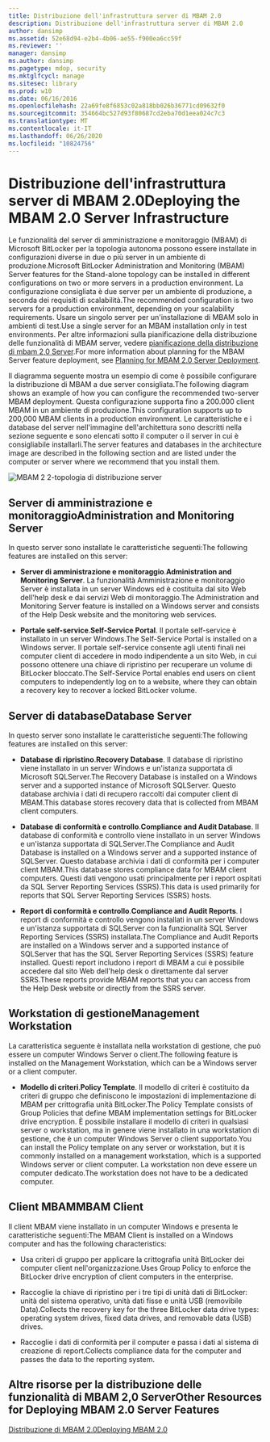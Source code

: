 ```yaml
---
title: Distribuzione dell'infrastruttura server di MBAM 2.0
description: Distribuzione dell'infrastruttura server di MBAM 2.0
author: dansimp
ms.assetid: 52e68d94-e2b4-4b06-ae55-f900ea6cc59f
ms.reviewer: ''
manager: dansimp
ms.author: dansimp
ms.pagetype: mdop, security
ms.mktglfcycl: manage
ms.sitesec: library
ms.prod: w10
ms.date: 06/16/2016
ms.openlocfilehash: 22a69fe8f6853c02a818bb026b36771cd09632f0
ms.sourcegitcommit: 354664bc527d93f80687cd2eba70d1eea024c7c3
ms.translationtype: MT
ms.contentlocale: it-IT
ms.lasthandoff: 06/26/2020
ms.locfileid: "10824756"
---
```

# <span data-ttu-id="929a1-103">Distribuzione dell'infrastruttura server di MBAM 2.0</span><span class="sxs-lookup"><span data-stu-id="929a1-103">Deploying the MBAM 2.0 Server Infrastructure</span></span>


<span data-ttu-id="929a1-104">Le funzionalità del server di amministrazione e monitoraggio (MBAM) di Microsoft BitLocker per la topologia autonoma possono essere installate in configurazioni diverse in due o più server in un ambiente di produzione.</span><span class="sxs-lookup"><span data-stu-id="929a1-104">Microsoft BitLocker Administration and Monitoring (MBAM) Server features for the Stand-alone topology can be installed in different configurations on two or more servers in a production environment.</span></span> <span data-ttu-id="929a1-105">La configurazione consigliata è due server per un ambiente di produzione, a seconda dei requisiti di scalabilità.</span><span class="sxs-lookup"><span data-stu-id="929a1-105">The recommended configuration is two servers for a production environment, depending on your scalability requirements.</span></span> <span data-ttu-id="929a1-106">Usare un singolo server per un'installazione di MBAM solo in ambienti di test.</span><span class="sxs-lookup"><span data-stu-id="929a1-106">Use a single server for an MBAM installation only in test environments.</span></span> <span data-ttu-id="929a1-107">Per altre informazioni sulla pianificazione della distribuzione delle funzionalità di MBAM server, vedere [pianificazione della distribuzione di mbam 2,0 Server](planning-for-mbam-20-server-deployment-mbam-2.md).</span><span class="sxs-lookup"><span data-stu-id="929a1-107">For more information about planning for the MBAM Server feature deployment, see [Planning for MBAM 2.0 Server Deployment](planning-for-mbam-20-server-deployment-mbam-2.md).</span></span>

<span data-ttu-id="929a1-108">Il diagramma seguente mostra un esempio di come è possibile configurare la distribuzione di MBAM a due server consigliata.</span><span class="sxs-lookup"><span data-stu-id="929a1-108">The following diagram shows an example of how you can configure the recommended two-server MBAM deployment.</span></span> <span data-ttu-id="929a1-109">Questa configurazione supporta fino a 200.000 client MBAM in un ambiente di produzione.</span><span class="sxs-lookup"><span data-stu-id="929a1-109">This configuration supports up to 200,000 MBAM clients in a production environment.</span></span> <span data-ttu-id="929a1-110">Le caratteristiche e i database del server nell'immagine dell'architettura sono descritti nella sezione seguente e sono elencati sotto il computer o il server in cui è consigliabile installarli.</span><span class="sxs-lookup"><span data-stu-id="929a1-110">The server features and databases in the architecture image are described in the following section and are listed under the computer or server where we recommend that you install them.</span></span>

![MBAM 2 2-topologia di distribuzione server](images/mbam2-3-servers.gif)

## <span data-ttu-id="929a1-112">Server di amministrazione e monitoraggio</span><span class="sxs-lookup"><span data-stu-id="929a1-112">Administration and Monitoring Server</span></span>


<span data-ttu-id="929a1-113">In questo server sono installate le caratteristiche seguenti:</span><span class="sxs-lookup"><span data-stu-id="929a1-113">The following features are installed on this server:</span></span>

-   <span data-ttu-id="929a1-114">**Server di amministrazione e monitoraggio**.</span><span class="sxs-lookup"><span data-stu-id="929a1-114">**Administration and Monitoring Server**.</span></span> <span data-ttu-id="929a1-115">La funzionalità Amministrazione e monitoraggio Server è installata in un server Windows ed è costituita dal sito Web dell'help desk e dai servizi Web di monitoraggio.</span><span class="sxs-lookup"><span data-stu-id="929a1-115">The Administration and Monitoring Server feature is installed on a Windows server and consists of the Help Desk website and the monitoring web services.</span></span>

-   <span data-ttu-id="929a1-116">**Portale self-service**.</span><span class="sxs-lookup"><span data-stu-id="929a1-116">**Self-Service Portal**.</span></span> <span data-ttu-id="929a1-117">Il portale self-service è installato in un server Windows.</span><span class="sxs-lookup"><span data-stu-id="929a1-117">The Self-Service Portal is installed on a Windows server.</span></span> <span data-ttu-id="929a1-118">Il portale self-service consente agli utenti finali nei computer client di accedere in modo indipendente a un sito Web, in cui possono ottenere una chiave di ripristino per recuperare un volume di BitLocker bloccato.</span><span class="sxs-lookup"><span data-stu-id="929a1-118">The Self-Service Portal enables end users on client computers to independently log on to a website, where they can obtain a recovery key to recover a locked BitLocker volume.</span></span>

## <span data-ttu-id="929a1-119">Server di database</span><span class="sxs-lookup"><span data-stu-id="929a1-119">Database Server</span></span>


<span data-ttu-id="929a1-120">In questo server sono installate le caratteristiche seguenti:</span><span class="sxs-lookup"><span data-stu-id="929a1-120">The following features are installed on this server:</span></span>

-   <span data-ttu-id="929a1-121">**Database di ripristino**.</span><span class="sxs-lookup"><span data-stu-id="929a1-121">**Recovery Database**.</span></span> <span data-ttu-id="929a1-122">Il database di ripristino viene installato in un server Windows e un'istanza supportata di Microsoft SQLServer.</span><span class="sxs-lookup"><span data-stu-id="929a1-122">The Recovery Database is installed on a Windows server and a supported instance of Microsoft SQLServer.</span></span> <span data-ttu-id="929a1-123">Questo database archivia i dati di recupero raccolti dai computer client di MBAM.</span><span class="sxs-lookup"><span data-stu-id="929a1-123">This database stores recovery data that is collected from MBAM client computers.</span></span>

-   <span data-ttu-id="929a1-124">**Database di conformità e controllo**.</span><span class="sxs-lookup"><span data-stu-id="929a1-124">**Compliance and Audit Database**.</span></span> <span data-ttu-id="929a1-125">Il database di conformità e controllo viene installato in un server Windows e un'istanza supportata di SQLServer.</span><span class="sxs-lookup"><span data-stu-id="929a1-125">The Compliance and Audit Database is installed on a Windows server and a supported instance of SQLServer.</span></span> <span data-ttu-id="929a1-126">Questo database archivia i dati di conformità per i computer client MBAM.</span><span class="sxs-lookup"><span data-stu-id="929a1-126">This database stores compliance data for MBAM client computers.</span></span> <span data-ttu-id="929a1-127">Questi dati vengono usati principalmente per i report ospitati da SQL Server Reporting Services (SSRS).</span><span class="sxs-lookup"><span data-stu-id="929a1-127">This data is used primarily for reports that SQL Server Reporting Services (SSRS) hosts.</span></span>

-   <span data-ttu-id="929a1-128">**Report di conformità e controllo**.</span><span class="sxs-lookup"><span data-stu-id="929a1-128">**Compliance and Audit Reports**.</span></span> <span data-ttu-id="929a1-129">I report di conformità e controllo vengono installati in un server Windows e un'istanza supportata di SQLServer con la funzionalità SQL Server Reporting Services (SSRS) installata.</span><span class="sxs-lookup"><span data-stu-id="929a1-129">The Compliance and Audit Reports are installed on a Windows server and a supported instance of SQLServer that has the SQL Server Reporting Services (SSRS) feature installed.</span></span> <span data-ttu-id="929a1-130">Questi report includono i report di MBAM a cui è possibile accedere dal sito Web dell'help desk o direttamente dal server SSRS.</span><span class="sxs-lookup"><span data-stu-id="929a1-130">These reports provide MBAM reports that you can access from the Help Desk website or directly from the SSRS server.</span></span>

## <span data-ttu-id="929a1-131">Workstation di gestione</span><span class="sxs-lookup"><span data-stu-id="929a1-131">Management Workstation</span></span>


<span data-ttu-id="929a1-132">La caratteristica seguente è installata nella workstation di gestione, che può essere un computer Windows Server o client.</span><span class="sxs-lookup"><span data-stu-id="929a1-132">The following feature is installed on the Management Workstation, which can be a Windows server or a client computer.</span></span>

-   <span data-ttu-id="929a1-133">**Modello di criteri**.</span><span class="sxs-lookup"><span data-stu-id="929a1-133">**Policy Template**.</span></span> <span data-ttu-id="929a1-134">Il modello di criteri è costituito da criteri di gruppo che definiscono le impostazioni di implementazione di MBAM per crittografia unità BitLocker.</span><span class="sxs-lookup"><span data-stu-id="929a1-134">The Policy Template consists of Group Policies that define MBAM implementation settings for BitLocker drive encryption.</span></span> <span data-ttu-id="929a1-135">È possibile installare il modello di criteri in qualsiasi server o workstation, ma in genere viene installato in una workstation di gestione, che è un computer Windows Server o client supportato.</span><span class="sxs-lookup"><span data-stu-id="929a1-135">You can install the Policy template on any server or workstation, but it is commonly installed on a management workstation, which is a supported Windows server or client computer.</span></span> <span data-ttu-id="929a1-136">La workstation non deve essere un computer dedicato.</span><span class="sxs-lookup"><span data-stu-id="929a1-136">The workstation does not have to be a dedicated computer.</span></span>

## <a href="" id="---------mbam-client"></a> <span data-ttu-id="929a1-137">Client MBAM</span><span class="sxs-lookup"><span data-stu-id="929a1-137">MBAM Client</span></span>


<span data-ttu-id="929a1-138">Il client MBAM viene installato in un computer Windows e presenta le caratteristiche seguenti:</span><span class="sxs-lookup"><span data-stu-id="929a1-138">The MBAM Client is installed on a Windows computer and has the following characteristics:</span></span>

-   <span data-ttu-id="929a1-139">Usa criteri di gruppo per applicare la crittografia unità BitLocker dei computer client nell'organizzazione.</span><span class="sxs-lookup"><span data-stu-id="929a1-139">Uses Group Policy to enforce the BitLocker drive encryption of client computers in the enterprise.</span></span>

-   <span data-ttu-id="929a1-140">Raccoglie la chiave di ripristino per i tre tipi di unità dati di BitLocker: unità del sistema operativo, unità dati fisse e unità USB (removibile Data).</span><span class="sxs-lookup"><span data-stu-id="929a1-140">Collects the recovery key for the three BitLocker data drive types: operating system drives, fixed data drives, and removable data (USB) drives.</span></span>

-   <span data-ttu-id="929a1-141">Raccoglie i dati di conformità per il computer e passa i dati al sistema di creazione di report.</span><span class="sxs-lookup"><span data-stu-id="929a1-141">Collects compliance data for the computer and passes the data to the reporting system.</span></span>

## <span data-ttu-id="929a1-142">Altre risorse per la distribuzione delle funzionalità di MBAM 2,0 Server</span><span class="sxs-lookup"><span data-stu-id="929a1-142">Other Resources for Deploying MBAM 2.0 Server Features</span></span>


[<span data-ttu-id="929a1-143">Distribuzione di MBAM 2.0</span><span class="sxs-lookup"><span data-stu-id="929a1-143">Deploying MBAM 2.0</span></span>](deploying-mbam-20-mbam-2.md)

 

 





